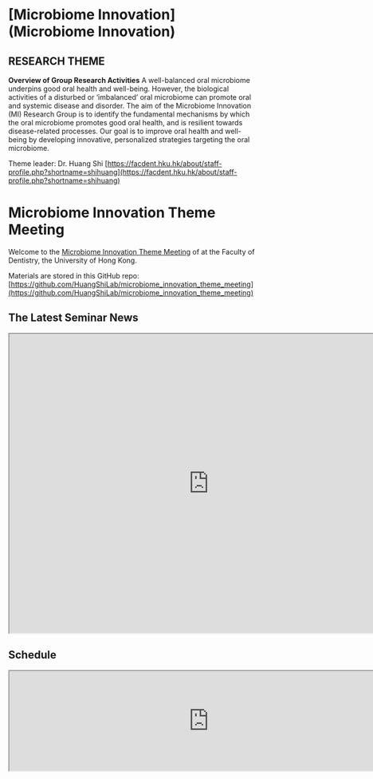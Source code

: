 # [Microbiome Innovation](Microbiome Innovation)
## RESEARCH THEME
**Overview of Group Research Activities**
A well-balanced oral microbiome underpins good oral health and well-being. However, the biological activities of a disturbed or ‘imbalanced’ oral microbiome can promote oral and systemic disease and disorder. The aim of the Microbiome Innovation (MI) Research Group is to identify the fundamental mechanisms by which the oral microbiome promotes good oral health, and is resilient towards disease-related processes. Our goal is to improve oral health and well-being by developing innovative, personalized strategies targeting the oral microbiome.

Theme leader: Dr. Huang Shi [https://facdent.hku.hk/about/staff-profile.php?shortname=shihuang](https://facdent.hku.hk/about/staff-profile.php?shortname=shihuang)

# Microbiome Innovation Theme Meeting

Welcome to the [Microbiome Innovation Theme Meeting](https://huangshilab.github.io/microbiome_innovation_theme_meeting/) of at the Faculty of Dentistry, the University of Hong Kong.

Materials are stored in this GitHub repo: 
[https://github.com/HuangShiLab/microbiome_innovation_theme_meeting](https://github.com/HuangShiLab/microbiome_innovation_theme_meeting)

## The Latest Seminar News
<iframe width=800 height=600 src="https://docs.google.com/spreadsheets/d/e/2PACX-1vQVgCxoc7b9FJgX-6Oi_vTR-p5TfPMulDIfacSStWCoAcIXFsrTzT_zjoyu4JMyDvCTGO8eb4XlljQN/pubhtml?widget=false&amp;headers=false"></iframe>

## Schedule
<iframe width=800 height=200 src="https://docs.google.com/spreadsheets/d/e/2PACX-1vQOLaKfAdq6oM7_THqiMHUteM0-GVmcefKsQgfTZtlPlWV6lp710i3UAtgfKgW458Vk6VvbCJZwnh8z/pubhtml?widget=false&amp;headers=false"></iframe>

<br/>

